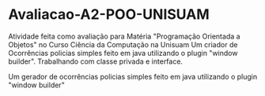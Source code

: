 # Avaliacao-A2-POO-UNISUAM
Atividade feita como avaliação para Matéria "Programação Orientada a Objetos" no Curso Ciência da Computação na Unisuam  Um criador de Ocorrências policias simples feito em java utilizando o plugin "window builder". Trabalhando com classe privada e interface.


 Um gerador de ocorrências policias simples feito em java utilizando o plugin "window builder"
